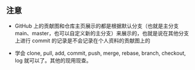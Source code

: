 ## 注意

- GitHub 上的贡献图和仓库主页展示的都是根据默认分支（也就是主分支 main、master，也可以自定义新的主分支）来展示的，也就是说在其他分支上进行 commit 的记录是不会记录在个人资料的贡献图上的

- 学会 clone, pull, add, commit, push, merge, rebase, branch, checkout, log 就可以了。其他的现用现查。
